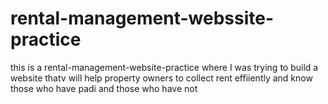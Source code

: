 # rental-management-webssite-practice

this is a  rental-management-website-practice where I was trying to build  a website thatv will help property owners to collect rent effiiently and know those who have padi and those who have not
